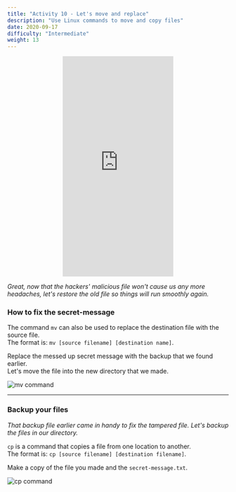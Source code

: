 ```yaml
---
title: "Activity 10 - Let's move and replace"
description: "Use Linux commands to move and copy files"
date: 2020-09-17
difficulty: "Intermediate"
weight: 13
---
```


<p style="text-align: center;"><iframe width="50%" height="500px" src="https://www.youtube.com/embed/LPcQW4oGK6g" frameborder="0" allow="accelerometer; autoplay; clipboard-write; encrypted-media; gyroscope; picture-in-picture" allowfullscreen></iframe></p>

*Great, now that the hackers' malicious file won't cause us any more headaches, let's restore the old file so things will run smoothly again.*

### How to fix the secret-message

The command `mv` can also be used to replace the destination file with the source file.  
The format is: `mv [source filename] [destination name]`.

Replace the messed up secret message with the backup that we found earlier.  
Let's move the file into the new directory that we made.

![mv command](../images/Act10.1.png?classes=border,shadow)

---

### Backup your files

*That backup file earlier came in handy to fix the tampered file. Let's backup the files in our directory.*

`cp` is a command that copies a file from one location to another.  
The format is: `cp [source filename] [destination filename]`.

Make a copy of the file you made and the `secret-message.txt`.

![cp command](../images/Act10.2.png?classes=border,shadow)
